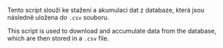 Tento script slouži ke stažení a akumulaci dat z databaze, která jsou následně uložena do ```.csv``` souboru.

This script is used to download and accumulate data from the database, which are then stored in a ```.csv``` file.
